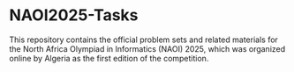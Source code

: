 # NAOI2025-Tasks
This repository contains the official problem sets and related materials for the North Africa Olympiad in Informatics (NAOI) 2025, which was organized online by Algeria as the first edition of the competition.
